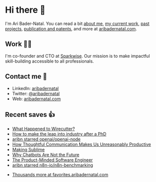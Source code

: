# Hi there  👋

I'm Ari Bader-Natal. You can read a bit [about me](https://aribadernatal.com), [my current work](https://aribadernatal.com/projects/Sparkwise/), [past projects](https://aribadernatal.com/projects/), [publication and patents](https://aribadernatal.com/publications), and more at [aribadernatal.com](https://aribadernatal.com).

## Work  👨‍💻

I'm co-founder and CTO at [Sparkwise](https://sparkwise.co). Our mission is to make impactful skill-building accessible to all professionals.

## Contact me  💬 

- LinkedIn: [aribadernatal](https://linkedin.com/in/aribadernatal)
- Twitter: [@aribadernatal](https://twitter.com/aribadernatal)
- Web: [aribadernatal.com](https://aribadernatal.com)

## Recent saves  👍

<!--START_SECTION:feed-->
* [What Happened to Wirecutter?](https:&#x2F;&#x2F;favorites.aribadernatal.com&#x2F;pocket-favorites&#x2F;2023&#x2F;08&#x2F;what-happened-to-wirecutter&#x2F;)
* [How to make the leap into industry after a PhD](https:&#x2F;&#x2F;favorites.aribadernatal.com&#x2F;pocket-favorites&#x2F;2023&#x2F;08&#x2F;how-to-make-the-leap-into-industry-after-a-phd&#x2F;)
* [aribn starred openai&#x2F;openai-node](https:&#x2F;&#x2F;favorites.aribadernatal.com&#x2F;github-favorites&#x2F;2023&#x2F;08&#x2F;aribn-starred-openai-openai-node&#x2F;)
* [How Thoughtful Communication Makes Us Unreasonably Productive](https:&#x2F;&#x2F;favorites.aribadernatal.com&#x2F;pocket-favorites&#x2F;2023&#x2F;08&#x2F;how-thoughtful-communication-makes-us-unreasonably-productive&#x2F;)
* [Making Sublime](https:&#x2F;&#x2F;favorites.aribadernatal.com&#x2F;pocket-favorites&#x2F;2023&#x2F;08&#x2F;making-sublime&#x2F;)
* [Why Chatbots Are Not the Future](https:&#x2F;&#x2F;favorites.aribadernatal.com&#x2F;pocket-favorites&#x2F;2023&#x2F;08&#x2F;why-chatbots-are-not-the-future&#x2F;)
* [The Product-Minded Software Engineer](https:&#x2F;&#x2F;favorites.aribadernatal.com&#x2F;pocket-favorites&#x2F;2023&#x2F;08&#x2F;the-product-minded-software-engineer&#x2F;)
* [aribn starred n8n-io&#x2F;n8n-benchmarking](https:&#x2F;&#x2F;favorites.aribadernatal.com&#x2F;github-favorites&#x2F;2023&#x2F;08&#x2F;aribn-starred-n8n-io-n8n-benchmarking&#x2F;)
<!--END_SECTION:feed-->
* [Thousands more at favorites.aribadernatal.com](https://favorites.aribadernatal.com)
